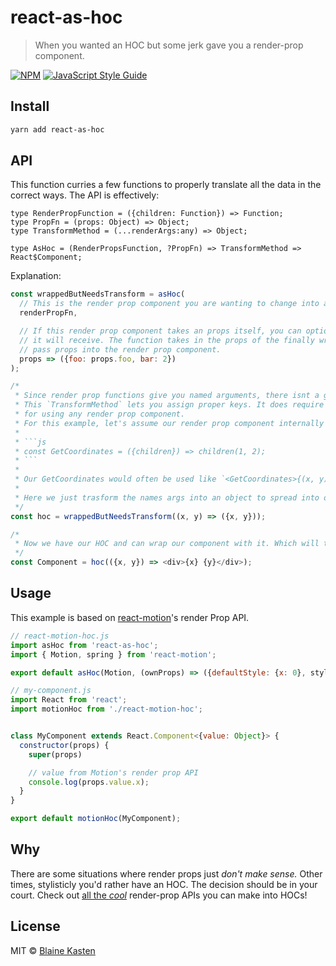 # react-as-hoc

> When you wanted an HOC but some jerk gave you a render-prop component.

[![NPM](https://img.shields.io/npm/v/react-as-hoc.svg)](https://www.npmjs.com/package/react-as-hoc) [![JavaScript Style Guide](https://img.shields.io/badge/code_style-standard-brightgreen.svg)](https://standardjs.com)

## Install

```bash
yarn add react-as-hoc
```

## API

This function curries a few functions to properly translate all the data in the correct ways. The API is effectively:

```
type RenderPropFunction = ({children: Function}) => Function;
type PropFn = (props: Object) => Object;
type TransformMethod = (...renderArgs:any) => Object;

type AsHoc = (RenderPropsFunction, ?PropFn) => TransformMethod => React$Component;
```

Explanation:

```js
const wrappedButNeedsTransform = asHoc(
  // This is the render prop component you are wanting to change into an HOC
  renderPropFn,

  // If this render prop component takes an props itself, you can optionally create the object of props
  // it will receive. The function takes in the props of the finally wrapped component so you can dynamically
  // pass props into the render prop component.
  props => ({foo: props.foo, bar: 2})
);

/*
 * Since render prop functions give you named arguments, there isnt a great way for us to know what the key name for the prop should be.
 * This `TransformMethod` lets you assign proper keys. It does require you to know what the render prop will return. But That is a requirement
 * for using any render prop component.
 * For this example, let's assume our render prop component internally looks like this:
 *
 * ```js
 * const GetCoordinates = ({children}) => children(1, 2);
 * ```
 *
 * Our GetCoordinates would often be used like `<GetCoordinates>{(x, y) => ...}</GetCoordinates>`
 *
 * Here we just trasform the names args into an object to spread into our component
 */
const hoc = wrappedButNeedsTransform((x, y) => ({x, y}));

/*
 * Now we have our HOC and can wrap our component with it. Which will then get x and y as props.
 */
const Component = hoc(({x, y}) => <div>{x} {y}</div>);
```

## Usage

This example is based on [react-motion](https://github.com/chenglou/react-motion)'s render Prop API.

```jsx
// react-motion-hoc.js
import asHoc from 'react-as-hoc';
import { Motion, spring } from 'react-motion';

export default asHoc(Motion, (ownProps) => ({defaultStyle: {x: 0}, style={x: spring(10)}}))(value => ({value}));
```

```jsx
// my-component.js
import React from 'react';
import motionHoc from './react-motion-hoc';


class MyComponent extends React.Component<{value: Object}> {
  constructor(props) {
    super(props)

    // value from Motion's render prop API
    console.log(props.value.x);
  }
}

export default motionHoc(MyComponent);
```

## Why

There are some situations where render props just _don't make sense._ Other times, stylisticly you'd rather have an HOC. The decision should be in your court.
Check out [all the _cool_](https://github.com/jaredpalmer/awesome-react-render-props) render-prop APIs you can make into HOCs!

## License

MIT © [Blaine Kasten](https://github.com/blainekasten)
